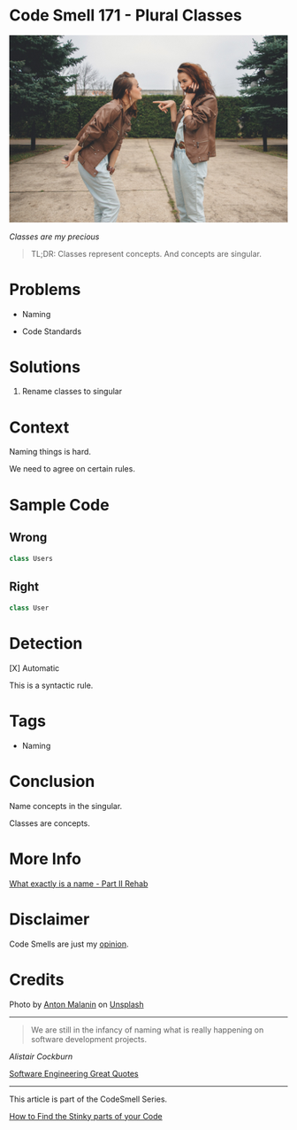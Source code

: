 # Code Smell 171 - Plural Classes
            
![Code Smell 171 - Plural Classes](Code%20Smell%20171%20-%20Plural%20Classes.jpg)

*Classes are my precious*

> TL;DR: Classes represent concepts. And concepts are singular.

# Problems

- Naming

- Code Standards

# Solutions

1. Rename classes to singular

# Context

Naming things is hard.

We need to agree on certain rules.

# Sample Code

## Wrong

[Gist Url]: # (https://gist.github.com/mcsee/5d0c869a94d623684baefce9897563e2)
```scala
class Users
```

## Right

[Gist Url]: # (https://gist.github.com/mcsee/34c2fa54fa1629971b55d084541e9ce2)
```scala
class User
```

# Detection

[X] Automatic 

This is a syntactic rule.

# Tags

- Naming

# Conclusion

Name concepts in the singular.

Classes are concepts.

# More Info

[What exactly is a name - Part II Rehab](https://github.com/mcsee/Software-Design-Articles/tree/main/Articles/Theory/What%20exactly%20is%20a%20name%20-%20Part%20II%20Rehab/readme.md)

# Disclaimer

Code Smells are just my [opinion](https://github.com/mcsee/Software-Design-Articles/tree/main/Articles/Blogging/I%20Wrote%20More%20than%2090%20Articles%20on%202021%20Here%20is%20What%20I%20Learned/readme.md).

# Credits

Photo by [Anton Malanin](https://unsplash.com/@antomalani) on [Unsplash](https://unsplash.com/s/photos/twins)
  
* * *

> We are still in the infancy of naming what is really happening on software development projects.

_Alistair Cockburn_
 
[Software Engineering Great Quotes](https://github.com/mcsee/Software-Design-Articles/tree/main/Articles/Quotes/Software%20Engineering%20Great%20Quotes/readme.md)

* * *

This article is part of the CodeSmell Series.

[How to Find the Stinky parts of your Code](https://github.com/mcsee/Software-Design-Articles/tree/main/Articles/Code%20Smells/How%20to%20Find%20the%20Stinky%20parts%20of%20your%20Code/readme.md)